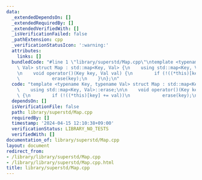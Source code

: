 ```yaml
---
data:
  _extendedDependsOn: []
  _extendedRequiredBy: []
  _extendedVerifiedWith: []
  _isVerificationFailed: false
  _pathExtension: cpp
  _verificationStatusIcon: ':warning:'
  attributes:
    links: []
  bundledCode: "#line 1 \"library/superstd/Map.cpp\"\ntemplate <typename Key, typename\
    \ Val> struct Map : std::map<Key, Val> {\n    using std::map<Key, Val>::erase;\n\
    \n    void operator()(Key key, Val val) {\n        if (!((*this)[key] += val))\n\
    \            erase(key);\n    }\n};\n"
  code: "template <typename Key, typename Val> struct Map : std::map<Key, Val> {\n\
    \    using std::map<Key, Val>::erase;\n\n    void operator()(Key key, Val val)\
    \ {\n        if (!((*this)[key] += val))\n            erase(key);\n    }\n};"
  dependsOn: []
  isVerificationFile: false
  path: library/superstd/Map.cpp
  requiredBy: []
  timestamp: '2024-04-15 12:10:38+09:00'
  verificationStatus: LIBRARY_NO_TESTS
  verifiedWith: []
documentation_of: library/superstd/Map.cpp
layout: document
redirect_from:
- /library/library/superstd/Map.cpp
- /library/library/superstd/Map.cpp.html
title: library/superstd/Map.cpp
---
```

